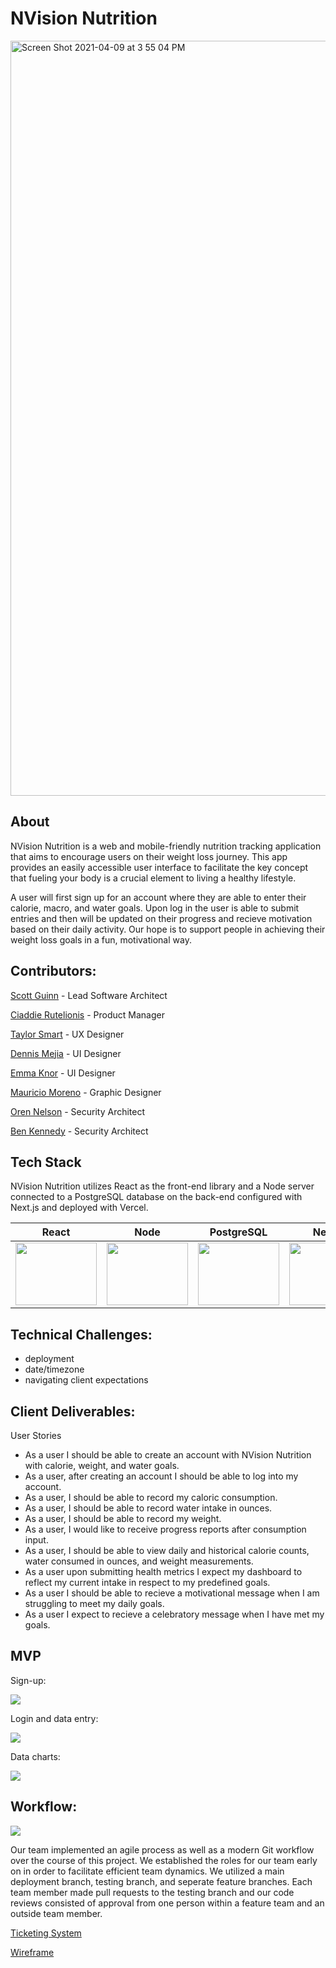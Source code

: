 
# NVision Nutrition

<img width="1208" alt="Screen Shot 2021-04-09 at 3 55 04 PM" src="https://user-images.githubusercontent.com/73598239/114244553-f8298680-994b-11eb-94a8-e0807c6d9aa0.png">

## About

NVision Nutrition is a web and mobile-friendly nutrition tracking application that aims to encourage users on their weight loss journey. This app provides an easily accessible user interface to facilitate the key concept that fueling your body is a crucial element to living a healthy lifestyle.

A user will first sign up for an account where they are able to enter their calorie, macro, and water goals. Upon log in the user is able to submit entries and then will be updated on their progress and recieve motivation based on their daily activity. Our hope is to  support people in achieving their weight loss goals in a fun, motivational way.


## Contributors:

[Scott Guinn](https://github.com/Scott-Guinn) - Lead Software Architect

[Ciaddie Rutelionis](https://github.com/Ciaddie) - Product Manager

[Taylor Smart](https://github.com/taylorsmart) - UX Designer

[Dennis Mejia](https://github.com/dennismejia) - UI Designer

[Emma Knor](https://github.com/emmaknor) - UI Designer

[Mauricio Moreno](https://github.com/mmoren01) - Graphic Designer

[Oren Nelson](https://github.com/nohren) - Security Architect

[Ben Kennedy](https://github.com/benkennedy98) - Security Architect


## Tech Stack
NVision Nutrition utilizes React as the front-end library and a Node server connected to a PostgreSQL database on the back-end configured with Next.js and deployed with Vercel.


React                   | Node                    | PostgreSQL                   | Next.js                     | NextAuth.js                   | Vercel                  | Axios                                                                                             
:-------------------------:|:-------------------------: |:-------------------------: |:-------------------------: |:-------------------------:|:-------------------------:|:-------------------------:                                                                
<img src="https://user-images.githubusercontent.com/73598239/114254313-c7594980-996b-11eb-9839-d92245d85665.png" width="130" height="100">  |  <img src="https://user-images.githubusercontent.com/73598239/113373808-e7b05500-9328-11eb-8f31-38830ea4a3c8.png" width="130" height="100">  |  <img src="https://user-images.githubusercontent.com/73598239/114254174-118dfb00-996b-11eb-8221-46a413e9d01d.png" width="130" height="100"> |  <img src="https://user-images.githubusercontent.com/73598239/114254162-08049300-996b-11eb-854c-d71ed3c46be3.png" width="130" height="100"> |  <img src="https://user-images.githubusercontent.com/73598239/114254306-c1fbff00-996b-11eb-9213-aba771023111.png" width="130" height="100"> |  <img src="https://user-images.githubusercontent.com/73598239/114254311-c4f6ef80-996b-11eb-8854-891acaea90aa.png" width="130" height="100"> | <img src="https://user-images.githubusercontent.com/73598239/113373813-ebdc7280-9328-11eb-8a4e-dcee209e0861.png" width="130" height="100">



## Technical Challenges:

* deployment
* date/timezone
* navigating client expectations


## Client Deliverables:

User Stories
* As a user I should be able to create an account with NVision Nutrition with calorie, weight, and water goals.
* As a user, after creating an account I should be able to log into my account.
* As a user, I should be able to record my caloric consumption.
* As a user, I should be able to record water intake in ounces.
* As a user, I should be able to record my weight.
* As a user, I would like to receive progress reports after consumption input.
* As a user, I should be able to view daily and historical calorie counts, water consumed in ounces, and weight measurements.
* As a user upon submitting health metrics I expect my dashboard to reflect my current intake in respect to my predefined goals.
* As a user I should be able to recieve a motivational message when I am struggling to meet my daily goals.
* As a user I expect to recieve a celebratory message when I have met my goals.


## MVP

Sign-up:

![](signup.gif)

Login and data entry:

![](meal-entry.gif)

Data charts:

![](charts.gif)


## Workflow:
![](git-workflow.gif)

Our team implemented an agile process as well as a modern Git workflow over the course of this project. We established the roles for our team early on in order to facilitate efficient team dynamics. We utilized a main deployment branch, testing branch, and seperate feature branches. Each team member made pull requests to the testing branch and our code reviews consisted of approval from one person within a feature team and an outside team member.


[Ticketing System](https://app.asana.com/0/1200144939863904/board)

[Wireframe](https://www.figma.com/file/UlLnGihRrXrBesmVPPHJ1A/nVision-Nutrition?node-id=0%3A1)
